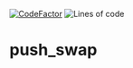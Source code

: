 [![CodeFactor](https://www.codefactor.io/repository/github/mdoll02/42_push_swap/badge)](https://www.codefactor.io/repository/github/mdoll02/42_push_swap)
![Lines of code](https://img.shields.io/tokei/lines/github/mdoll02/push_swap?style=flat-square)
# push_swap
